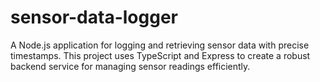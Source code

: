 # sensor-data-logger
A Node.js application for logging and retrieving sensor data with precise timestamps. This project uses TypeScript and Express to create a robust backend service for managing sensor readings efficiently.
